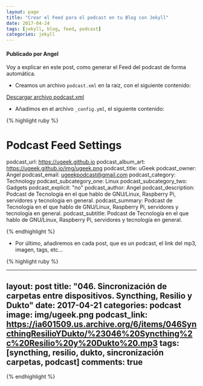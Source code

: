 ```yaml
---
layout: page
title: "Crear el Feed para el podcast en tu Blog con Jekyll"
date: 2017-04-24
tags: [jekyll, blog, feed, podcast]
categories: jekyll
---
```

#### Publicado por Angel

Voy a explicar en este post, como generar el Feed del podcast de forma automática.

* Creamos un archivo `podcast.xml` en la raiz, con el siguiente contenido:

[Descargar archivo podcast.xml](https://ia601501.us.archive.org/32/items/podcast_20170424/podcast.xml)



* Añadimos en el archivo `_config.yml`, el siguiente contenido:

{% highlight ruby %}

# Podcast Feed Settings
podcast_url: https://ugeek.github.io
podcast_album_art: https://ugeek.github.io/img/ugeek.png
podcast_title: uGeek
podcast_owner: Angel
podcast_email: ugeekpodcast@gmail.com
podcast_category: Technology
podcast_subcategory_one: Linux
podcast_subcategory_two: Gadgets
podcast_explicit: "no"
podcast_author: Angel
podcast_description: Podcast de Tecnología en el que hablo de GNU/Linux, Raspberry Pi, servidores y tecnología en general.
podcast_summary: Podcast de Tecnología en el que hablo de GNU/Linux, Raspberry Pi, servidores y tecnología en general.
podcast_subtitle: Podcast de Tecnología en el que hablo de GNU/Linux, Raspberry Pi, servidores y tecnología en general.

{% endhighlight %}


* Por último, añadiremos en cada post, que es un podcast, el link del mp3, imagen, tags, etc...

{% highlight ruby %}

---
layout: post
title: "046. Sincronización de carpetas entre dispositivos. Syncthing, Resilio y Dukto"
date: 2017-04-21
categories: podcast
image: img/ugeek.png
podcast_link: https://ia601509.us.archive.org/6/items/046SyncthingResilioYDukto/%23046%20Syncthing%2c%20Resilio%20y%20Dukto%20.mp3
tags: [syncthing, resilio, dukto, sincronización carpetas, podcast]
comments: true
---

{% endhighlight %}

